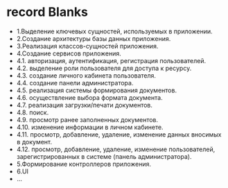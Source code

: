 ﻿# record Blanks

- 1.Выделение ключевых сущностей, используемых в приложении.
- 2.Создание архитектуры базы данных приложения.
- 3.Реализация классов-сущностей приложения. 
- 4.Создание сервисов приложения.
- 4.1. авторизация, аутентификация, регистрация пользователей.
- 4.2. выделение роли пользователя для доступа к ресурсу.
- 4.3. создание личного кабинета пользователя.
- 4.4. создание панели администратора.
- 4.5. реализация системы формирования документов.
- 4.6. осуществление выбора формата документа.
- 4.7. реализация загрузки/печати документов.
- 4.8. поиск.
- 4.9. просмотр ранее заполненных документов.
- 4.10. изменение информации в личном кабинете.
- 4.11. просмотр, добавление, удаление, изменение данных вносимых в документ.
- 4.12. просмотр, добавление, удаление, изменение пользователей, зарегистрированных в системе (панель администратора).
- 5.Формирование контроллеров приложения.
- 6.UI
- ...
